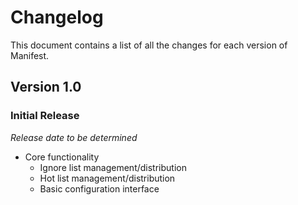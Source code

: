 # Changelog

This document contains a list of all the changes for each version of Manifest.


## Version 1.0

### Initial Release

*Release date to be determined*

- Core functionality
    - Ignore list management/distribution
    - Hot list management/distribution
    - Basic configuration interface
